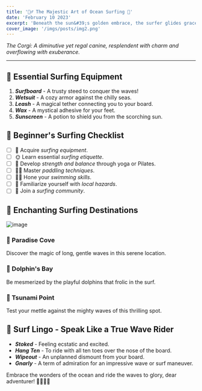 ```yaml
---
title: '🏄‍♂️ The Majestic Art of Ocean Surfing 🌊'
date: 'February 10 2023'
excerpt: 'Beneath the sun&#39;s golden embrace, the surfer glides gracefully across azure waves, their soul entwined with the ocean&apos;s heartbeat. 🏄‍♂️🌊🌞'
cover_image: '/imgs/posts/img2.png'
---
```


_The Corgi: A diminutive yet regal canine, resplendent with charm and overflowing with exuberance._

---

## 🌟 Essential Surfing Equipment

1. **_Surfboard_** - A trusty steed to conquer the waves!
2. **_Wetsuit_** - A cozy armor against the chilly seas.
3. **_Leash_** - A magical tether connecting you to your board.
4. **_Wax_** - A mystical adhesive for your feet.
5. **_Sunscreen_** - A potion to shield you from the scorching sun.

## 🌈 Beginner's Surfing Checklist

- [ ] 🍍 Acquire _surfing equipment_.
- [ ] 🌞 Learn essential _surfing etiquette_.
- [ ] 💪 Develop _strength and balance_ through yoga or Pilates.
- [ ] 🧜‍♂️ Master _paddling techniques_.
- [ ] 🏊‍♂️ Hone your _swimming skills_.
- [ ] 🦈 Familiarize yourself with _local hazards_.
- [ ] 🌴 Join a _surfing community_.

## 🌺 Enchanting Surfing Destinations

![image](/imgs/posts/img1.png)

### 🌅 Paradise Cove

Discover the magic of long, gentle waves in this serene location.

### 🐬 Dolphin's Bay

Be mesmerized by the playful dolphins that frolic in the surf.

### 🌊 Tsunami Point

Test your mettle against the mighty waves of this thrilling spot.

## 🦜 Surf Lingo - Speak Like a True Wave Rider

- **_Stoked_** - Feeling ecstatic and excited.
- **_Hang Ten_** - To ride with all ten toes over the nose of the board.
- **_Wipeout_** - An unplanned dismount from your board.
- **_Gnarly_** - A term of admiration for an impressive wave or surf maneuver.

Embrace the wonders of the ocean and ride the waves to glory, dear adventurer! 🤙🏄‍♀️🌊
